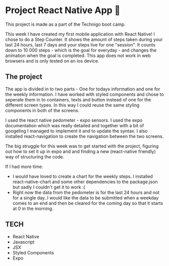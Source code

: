 # Project React Native App 📱

This project is made as a part of the Technigo boot camp. 

This week I have created my first mobile application with React Native!
I chose to do a Step Counter. It shows the amount of steps taken during your last 24 hours, last 7 days and your steps live for one "session". 
It counts down to 10 000 steps - which is the goal for everyday - and changes the animation when the goal is completed.
This app does not work in web browsers and is only tested on an ios device.

## The project

The app is divided in to two parts - One for todays information and one for the weekly information. 
I have worked with styled components and chose to seperate them in to containers, texts and button instead of one for the different screen types. In this way I could reuse the same styling components in both of the screens.

I used the react native pedometer - expo sensors. I used the expo documentation which was really detailed and together with a bit of googeling I managed to implement it and to update the syntax. 
I also installed react-navigation to create the navigation between the two screens.

The big struggle for this week was to get started with the project, figuring out how to set it up in expo and and finding a new (react-native friendly) way of structuring the code.

If I had more time:
- I would have loved to create a chart for the weekly steps. I installed react-native-chart and some other dependencies to the package.json but sadly I couldn't get it to work :(
- Right now the data from the pedometer is for the last 24 hours and not for a single day..I would like the data to be submitted when a weekday comes to an end and then be cleared for the coming day so that it starts at 0 in the morning.

## TECH
- React Native
- Javascript
- JSX
- Styled Components
- Expo

